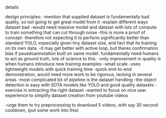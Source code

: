 details

design principles:
-mention that supplied dataset is fundamentally bad quality, so not going to get great model from it
-explain different ways dataset bad
-would need massive model and dataset with lots of compute to train something that can cut through noise
-this is more a proof of concept
-therefore not expecting it to perform significantly better than standard YOLO, especially given tiny dataset size, and fact that its training on its own data.
-it may get better with active loop, but theres confirmation bias if psuedoannotation built on same model. fundamentally need humans to act as ground truth, lots of science to this.
-only improvement in quality is when humans introduce new training examples
-small scale
-uses lightweight models with quick training time
-quick end-to-end demonstration, would need more work to be rigorous, lacking in several areas
-most complicated bit of pipeline is the dataset handling
-the object detection is easy with SOTA models like YOLO and good quality datasets
-exercise in extracting the right dataset
-wanted to focus on nice user experience to simplify dataset creation from youtube videos

-urge them to try preprocessing to download 5 videos, with say 30 second cooldown, (put some work into this)